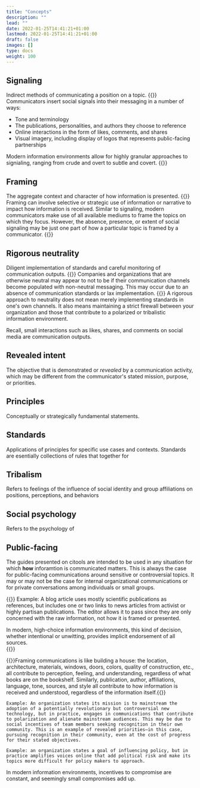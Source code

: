 ```yaml
---
title: "Concepts"
description: ""
lead: ""
date: 2022-01-25T14:41:21+01:00
lastmod: 2022-01-25T14:41:21+01:00
draft: false
images: []
type: docs
weight: 100
---
```



## Signaling
Indirect methods of communicating a position on a topic.
{{<alert>}}
Communicators insert social signals into their messaging in a number of ways:

* Tone and terminology
* The publications, personalities, and authors they choose to reference
* Online interactions in the form of likes, comments, and shares
* Visual imagery, including display of logos that represents public-facing partnerships

Modern information environments allow for highly granular approaches to signialing, ranging from crude and overt to subtle and covert.
{{</alert>}}

## Framing
The aggregate context and character of how information is presented.
{{<alert>}}
Framing can involve selective or strategic use of information or narrative to impact how information is received. Similar to signaling, modern communicators make use of all available mediums to frame the topics on which they focus. However, the absence, presence, or extent of social signaling may be just one part of how a particular topic is framed by a communicator.
{{</alert>}}  

## Rigorous neutrality
Diligent implementation of standards and careful monitoring of communication outputs.
{{<alert>}}
Companies and organizations that are otherwise neutral may appear to not to be if their communication channels become populated with non-neutral messaging. This may occur due to an absence of communication standards or lax implementation.
{{</alert>}}
A rigorous approach to neutrality does not mean merely implementing standards in one's own channels. It also means maintaining a strict firewall between your organization and those that contribute to a polarized or tribalistic information environment.

Recall, small interactions such as likes, shares, and comments on social media are communication outputs. 

## Revealed intent
The objective that is demonstrated or *revealed* by a communication activity, which may be different from the communicator's stated mission, purpose, or priorities.

## Principles
Conceptually or strategically fundamental statements.

## Standards
Applications of principles for specific use cases and contexts. Standards are esentially collections of rules that together for 

## Tribalism
Refers to feelings of  the influence of social identity and group affiliations on positions, perceptions, and behaviors

## Social psychology
Refers to the psychology of 

## Public-facing
The guides presented on citools are intended to be used in any situation for which **how** inforamtion is communicated matters. This is always the case for public-facing communications around sensitive or controversial topics. It may or may not be the case for internal organizational communications or for private conversations among individuals or small groups.

{{<alert icon="👉">}}
Example: A blog article uses mostly scientific publications as references, but includes one or two links to news articles from activist or highly partisan publications. The editor allows it to pass since they are only concerned with the raw information, not how it is framed or presented.

In modern, high-choice information environments, this kind of decision, whether intentional or unwitting, provides implicit endorsement of all sources.     
{{</alert>}}

{{<alert icon="👉">}}Framing communications is like building a house: the location, architecture, materials, windows, doors, colors, quality of construction, etc., all contribute to perception, feeling, and understanding, regardless of what books are on the bookshelf. Similarly, publication, author, affiliations, language, tone, sources, and style all contribute to how information is received and understood, regardless of the information itself.{{</alert>}}

```
Example: An organization states its mission is to mainstream the adoption of a potentially revolutionary but controversial new technology, but in practice, engages in communications that contribute to polarization and alienate mainstream audiences. This may be due to social incentives of team members seeking recognition in their own community. This is an example of revealed priorities—in this case, pursuing recognition in their community, even at the cost of progress for their stated objectives. 
```
```
Example: an organization states a goal of influencing policy, but in practice amplifies voices online that add political risk and make its topics more difficult for policy makers to approach.
```

In modern information environments, incentives to compromise are constant, and seemingly small compromises add up.